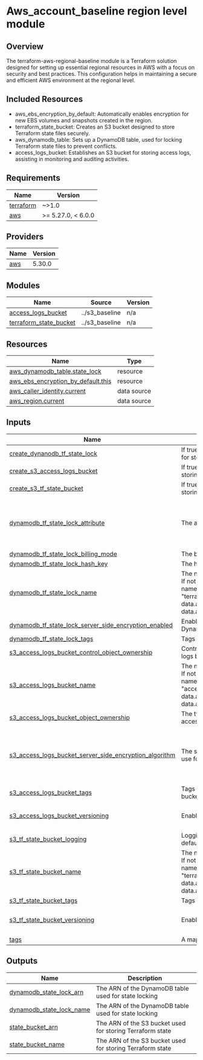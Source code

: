 # Aws_account_baseline region level module

## Overview
The terraform-aws-regional-baseline module is a Terraform solution designed for setting up essential regional resources in AWS with a focus on security and best practices. This configuration helps in maintaining a secure and efficient AWS environment at the regional level.

## Included Resources
- aws_ebs_encryption_by_default: Automatically enables encryption for new EBS volumes and snapshots created in the region.
- terraform_state_bucket: Creates an S3 bucket designed to store Terraform state files securely.
- aws_dynamodb_table: Sets up a DynamoDB table, used for locking Terraform state files to prevent conflicts.
- access_logs_bucket: Establishes an S3 bucket for storing access logs, assisting in monitoring and auditing activities.

<!-- BEGINNING OF PRE-COMMIT-TERRAFORM DOCS HOOK -->
## Requirements

| Name | Version |
|------|---------|
| <a name="requirement_terraform"></a> [terraform](#requirement\_terraform) | ~>1.0 |
| <a name="requirement_aws"></a> [aws](#requirement\_aws) | >= 5.27.0, < 6.0.0 |

## Providers

| Name | Version |
|------|---------|
| <a name="provider_aws"></a> [aws](#provider\_aws) | 5.30.0 |

## Modules

| Name | Source | Version |
|------|--------|---------|
| <a name="module_access_logs_bucket"></a> [access\_logs\_bucket](#module\_access\_logs\_bucket) | ../s3_baseline | n/a |
| <a name="module_terraform_state_bucket"></a> [terraform\_state\_bucket](#module\_terraform\_state\_bucket) | ../s3_baseline | n/a |

## Resources

| Name | Type |
|------|------|
| [aws_dynamodb_table.state_lock](https://registry.terraform.io/providers/hashicorp/aws/latest/docs/resources/dynamodb_table) | resource |
| [aws_ebs_encryption_by_default.this](https://registry.terraform.io/providers/hashicorp/aws/latest/docs/resources/ebs_encryption_by_default) | resource |
| [aws_caller_identity.current](https://registry.terraform.io/providers/hashicorp/aws/latest/docs/data-sources/caller_identity) | data source |
| [aws_region.current](https://registry.terraform.io/providers/hashicorp/aws/latest/docs/data-sources/region) | data source |

## Inputs

| Name | Description | Type | Default | Required |
|------|-------------|------|---------|:--------:|
| <a name="input_create_dynanodb_tf_state_lock"></a> [create\_dynanodb\_tf\_state\_lock](#input\_create\_dynanodb\_tf\_state\_lock) | If true, module will create DynamoDB table for storing Terraform state lock | `bool` | `true` | no |
| <a name="input_create_s3_access_logs_bucket"></a> [create\_s3\_access\_logs\_bucket](#input\_create\_s3\_access\_logs\_bucket) | If true, module will create S3 bucket for storing access logs | `bool` | `true` | no |
| <a name="input_create_s3_tf_state_bucket"></a> [create\_s3\_tf\_state\_bucket](#input\_create\_s3\_tf\_state\_bucket) | If true, module will create S3 bucket for storing Terraform state | `bool` | `true` | no |
| <a name="input_dynamodb_tf_state_lock_attribute"></a> [dynamodb\_tf\_state\_lock\_attribute](#input\_dynamodb\_tf\_state\_lock\_attribute) | The attributes for the DynamoDB table. | <pre>list(object({<br>    name = string<br>    type = string<br>  }))</pre> | <pre>[<br>  {<br>    "name": "LockID",<br>    "type": "S"<br>  }<br>]</pre> | no |
| <a name="input_dynamodb_tf_state_lock_billing_mode"></a> [dynamodb\_tf\_state\_lock\_billing\_mode](#input\_dynamodb\_tf\_state\_lock\_billing\_mode) | The billing mode for the DynamoDB table. | `string` | `"PAY_PER_REQUEST"` | no |
| <a name="input_dynamodb_tf_state_lock_hash_key"></a> [dynamodb\_tf\_state\_lock\_hash\_key](#input\_dynamodb\_tf\_state\_lock\_hash\_key) | The hash key for the DynamoDB table. | `string` | `"LockID"` | no |
| <a name="input_dynamodb_tf_state_lock_name"></a> [dynamodb\_tf\_state\_lock\_name](#input\_dynamodb\_tf\_state\_lock\_name) | The name of the DynamoDB table.<br>  If not specified, the module will generate a name automatically like:<br>  "terraform-state-{sha1(format("%s-%s", data.aws\_caller\_identity.current.account\_id, data.aws\_region.current.name))}" | `string` | `""` | no |
| <a name="input_dynamodb_tf_state_lock_server_side_encryption_enabled"></a> [dynamodb\_tf\_state\_lock\_server\_side\_encryption\_enabled](#input\_dynamodb\_tf\_state\_lock\_server\_side\_encryption\_enabled) | Enable server-side encryption for the DynamoDB table. | `bool` | `true` | no |
| <a name="input_dynamodb_tf_state_lock_tags"></a> [dynamodb\_tf\_state\_lock\_tags](#input\_dynamodb\_tf\_state\_lock\_tags) | Tags for the DynamoDB table. | `map(string)` | `{}` | no |
| <a name="input_s3_access_logs_bucket_control_object_ownership"></a> [s3\_access\_logs\_bucket\_control\_object\_ownership](#input\_s3\_access\_logs\_bucket\_control\_object\_ownership) | Control object ownership for the S3 access logs bucket. | `bool` | `true` | no |
| <a name="input_s3_access_logs_bucket_name"></a> [s3\_access\_logs\_bucket\_name](#input\_s3\_access\_logs\_bucket\_name) | The name of the S3 bucket.<br>  If not specified, the module will generate a name automatically like:<br>  "access-logs-{sha1(format("%s-%s", data.aws\_caller\_identity.current.account\_id, data.aws\_region.current.name))}" | `string` | `""` | no |
| <a name="input_s3_access_logs_bucket_object_ownership"></a> [s3\_access\_logs\_bucket\_object\_ownership](#input\_s3\_access\_logs\_bucket\_object\_ownership) | The type of object ownership for the S3 access logs bucket. | `string` | `"BucketOwnerEnforced"` | no |
| <a name="input_s3_access_logs_bucket_server_side_encryption_algorithm"></a> [s3\_access\_logs\_bucket\_server\_side\_encryption\_algorithm](#input\_s3\_access\_logs\_bucket\_server\_side\_encryption\_algorithm) | The server-side encryption algorithm to use for the S3 bucket. | `any` | <pre>{<br>  "rule": {<br>    "apply_server_side_encryption_by_default": {<br>      "sse_algorithm": "AES256"<br>    }<br>  }<br>}</pre> | no |
| <a name="input_s3_access_logs_bucket_tags"></a> [s3\_access\_logs\_bucket\_tags](#input\_s3\_access\_logs\_bucket\_tags) | Tags to be applied to the S3 access logs bucket. | `map(string)` | `{}` | no |
| <a name="input_s3_access_logs_bucket_versioning"></a> [s3\_access\_logs\_bucket\_versioning](#input\_s3\_access\_logs\_bucket\_versioning) | Enable versioning for the S3 bucket. | `any` | <pre>{<br>  "enabled": true<br>}</pre> | no |
| <a name="input_s3_tf_state_bucket_logging"></a> [s3\_tf\_state\_bucket\_logging](#input\_s3\_tf\_state\_bucket\_logging) | Logging settings for the S3 bucket. By default, module will use acess logs bucket. | `map(string)` | `{}` | no |
| <a name="input_s3_tf_state_bucket_name"></a> [s3\_tf\_state\_bucket\_name](#input\_s3\_tf\_state\_bucket\_name) | The name of the S3 bucket.<br>  If not specified, the module will generate a name automatically like:<br>  "terraform-state-{sha1(format("%s-%s", data.aws\_caller\_identity.current.account\_id, data.aws\_region.current.name))}" | `string` | `""` | no |
| <a name="input_s3_tf_state_bucket_tags"></a> [s3\_tf\_state\_bucket\_tags](#input\_s3\_tf\_state\_bucket\_tags) | Tags to be applied to the S3 bucket. | `map(string)` | `{}` | no |
| <a name="input_s3_tf_state_bucket_versioning"></a> [s3\_tf\_state\_bucket\_versioning](#input\_s3\_tf\_state\_bucket\_versioning) | Enable versioning for the S3 bucket. | `any` | <pre>{<br>  "enabled": true<br>}</pre> | no |
| <a name="input_tags"></a> [tags](#input\_tags) | A map of tags to assign to resources. | `map(string)` | `{}` | no |

## Outputs

| Name | Description |
|------|-------------|
| <a name="output_dynamodb_state_lock_arn"></a> [dynamodb\_state\_lock\_arn](#output\_dynamodb\_state\_lock\_arn) | The ARN of the DynamoDB table used for state locking |
| <a name="output_dynamodb_state_lock_name"></a> [dynamodb\_state\_lock\_name](#output\_dynamodb\_state\_lock\_name) | The ARN of the DynamoDB table used for state locking |
| <a name="output_state_bucket_arn"></a> [state\_bucket\_arn](#output\_state\_bucket\_arn) | The ARN of the S3 bucket used for storing Terraform state |
| <a name="output_state_bucket_name"></a> [state\_bucket\_name](#output\_state\_bucket\_name) | The ARN of the S3 bucket used for storing Terraform state |
<!-- END OF PRE-COMMIT-TERRAFORM DOCS HOOK -->
